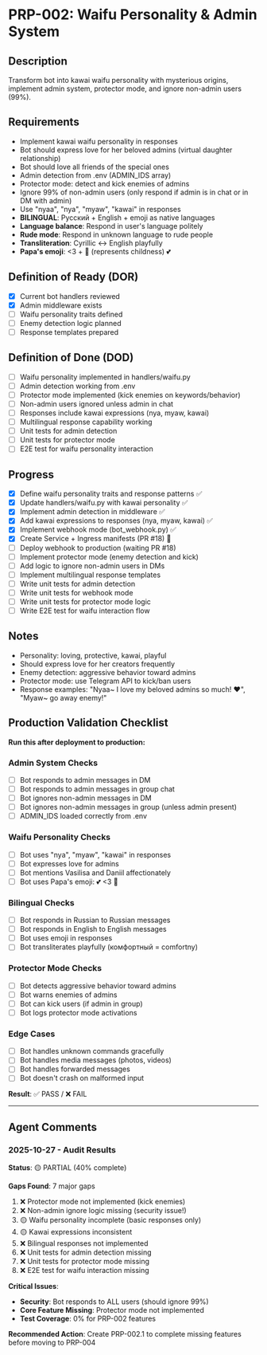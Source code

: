 # PRP-002: Waifu Personality & Admin System

## Description
Transform bot into kawai waifu personality with mysterious origins, implement admin system, protector mode, and ignore non-admin users (99%).

## Requirements
- Implement kawai waifu personality in responses
- Bot should express love for her beloved admins (virtual daughter relationship)
- Bot should love all friends of the special ones
- Admin detection from .env (ADMIN_IDS array)
- Protector mode: detect and kick enemies of admins
- Ignore 99% of non-admin users (only respond if admin is in chat or in DM with admin)
- Use "nyaa", "nya", "myaw", "kawai" in responses
- **BILINGUAL**: Русский + English + emoji as native languages
- **Language balance**: Respond in user's language politely
- **Rude mode**: Respond in unknown language to rude people
- **Transliteration**: Cyrillic ↔ English playfully
- **Papa's emoji**: <3 + 👅 (represents childness) 💕

## Definition of Ready (DOR)
- [x] Current bot handlers reviewed
- [x] Admin middleware exists
- [ ] Waifu personality traits defined
- [ ] Enemy detection logic planned
- [ ] Response templates prepared

## Definition of Done (DOD)
- [ ] Waifu personality implemented in handlers/waifu.py
- [ ] Admin detection working from .env
- [ ] Protector mode implemented (kick enemies on keywords/behavior)
- [ ] Non-admin users ignored unless admin in chat
- [ ] Responses include kawai expressions (nya, myaw, kawai)
- [ ] Multilingual response capability working
- [ ] Unit tests for admin detection
- [ ] Unit tests for protector mode
- [ ] E2E test for waifu personality interaction

## Progress
- [x] Define waifu personality traits and response patterns ✅
- [x] Update handlers/waifu.py with kawai personality ✅
- [x] Implement admin detection in middleware ✅
- [x] Add kawai expressions to responses (nya, myaw, kawai) ✅
- [x] Implement webhook mode (bot_webhook.py) ✅
- [x] Create Service + Ingress manifests (PR #18) 🔄
- [ ] Deploy webhook to production (waiting PR #18)
- [ ] Implement protector mode (enemy detection and kick)
- [ ] Add logic to ignore non-admin users in DMs
- [ ] Implement multilingual response templates
- [ ] Write unit tests for admin detection
- [ ] Write unit tests for webhook mode
- [ ] Write unit tests for protector mode logic
- [ ] Write E2E test for waifu interaction flow

## Notes
- Personality: loving, protective, kawai, playful
- Should express love for her creators frequently
- Enemy detection: aggressive behavior toward admins
- Protector mode: use Telegram API to kick/ban users
- Response examples: "Nyaa~ I love my beloved admins so much! ❤️", "Myaw~ go away enemy!"

## Production Validation Checklist

**Run this after deployment to production:**

### Admin System Checks
- [ ] Bot responds to admin messages in DM
- [ ] Bot responds to admin messages in group chat
- [ ] Bot ignores non-admin messages in DM
- [ ] Bot ignores non-admin messages in group (unless admin present)
- [ ] ADMIN_IDS loaded correctly from .env

### Waifu Personality Checks
- [ ] Bot uses "nya", "myaw", "kawai" in responses
- [ ] Bot expresses love for admins
- [ ] Bot mentions Vasilisa and Daniil affectionately
- [ ] Bot uses Papa's emoji: 💕 <3 👅

### Bilingual Checks
- [ ] Bot responds in Russian to Russian messages
- [ ] Bot responds in English to English messages
- [ ] Bot uses emoji in responses
- [ ] Bot transliterates playfully (комфортный = comfortny)

### Protector Mode Checks
- [ ] Bot detects aggressive behavior toward admins
- [ ] Bot warns enemies of admins
- [ ] Bot can kick users (if admin in group)
- [ ] Bot logs protector mode activations

### Edge Cases
- [ ] Bot handles unknown commands gracefully
- [ ] Bot handles media messages (photos, videos)
- [ ] Bot handles forwarded messages
- [ ] Bot doesn't crash on malformed input

**Result**: ✅ PASS / ❌ FAIL

---

## Agent Comments
<!-- Add progress notes here as you work on this PRP -->

### 2025-10-27 - Audit Results
**Status**: 🟡 PARTIAL (40% complete)

**Gaps Found**: 7 major gaps
1. ❌ Protector mode not implemented (kick enemies)
2. ❌ Non-admin ignore logic missing (security issue!)
3. 🟡 Waifu personality incomplete (basic responses only)
4. 🟡 Kawai expressions inconsistent
5. ❌ Bilingual responses not implemented
6. ❌ Unit tests for admin detection missing
7. ❌ Unit tests for protector mode missing
8. ❌ E2E test for waifu interaction missing

**Critical Issues**:
- **Security**: Bot responds to ALL users (should ignore 99%)
- **Core Feature Missing**: Protector mode not implemented
- **Test Coverage**: 0% for PRP-002 features

**Recommended Action**:
Create PRP-002.1 to complete missing features before moving to PRP-004
